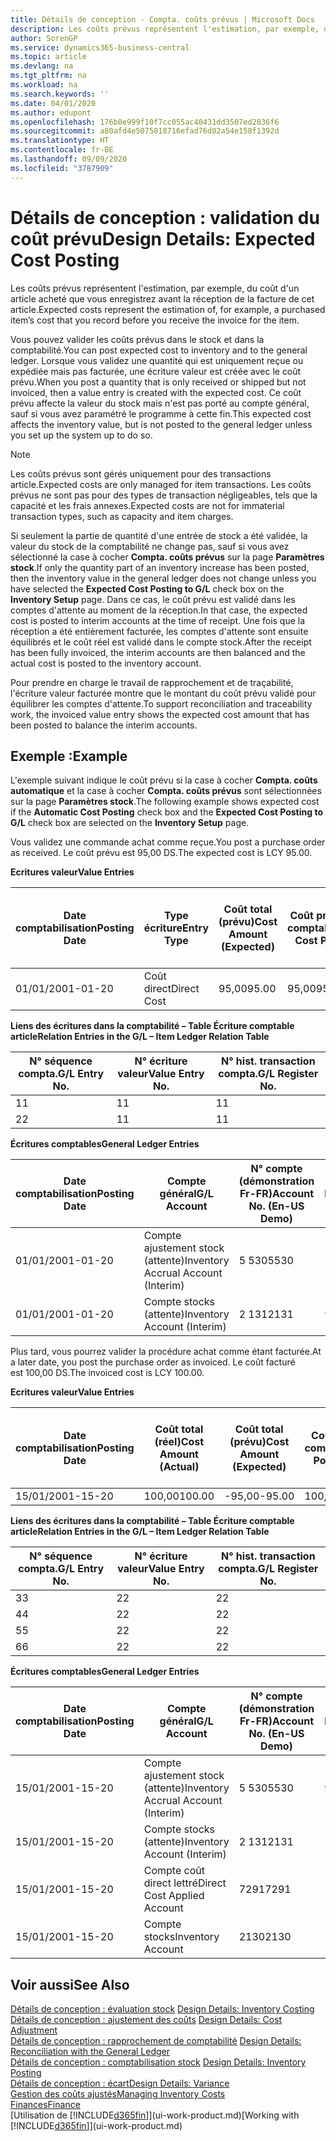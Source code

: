 ```yaml
---
title: Détails de conception - Compta. coûts prévus | Microsoft Docs
description: Les coûts prévus représentent l'estimation, par exemple, du coût d'un article acheté que vous enregistrez avant la réception de la facture de cet article.
author: SorenGP
ms.service: dynamics365-business-central
ms.topic: article
ms.devlang: na
ms.tgt_pltfrm: na
ms.workload: na
ms.search.keywords: ''
ms.date: 04/01/2020
ms.author: edupont
ms.openlocfilehash: 176b0e999f10f7cc055ac40431dd3507ed2836f6
ms.sourcegitcommit: a80afd4e5075018716efad76d82a54e158f1392d
ms.translationtype: HT
ms.contentlocale: fr-BE
ms.lasthandoff: 09/09/2020
ms.locfileid: "3787909"
---
```

# <a name="design-details-expected-cost-posting"></a><span data-ttu-id="1900a-103">Détails de conception : validation du coût prévu</span><span class="sxs-lookup"><span data-stu-id="1900a-103">Design Details: Expected Cost Posting</span></span>
<span data-ttu-id="1900a-104">Les coûts prévus représentent l'estimation, par exemple, du coût d'un article acheté que vous enregistrez avant la réception de la facture de cet article.</span><span class="sxs-lookup"><span data-stu-id="1900a-104">Expected costs represent the estimation of, for example, a purchased item’s cost that you record before you receive the invoice for the item.</span></span>  

 <span data-ttu-id="1900a-105">Vous pouvez valider les coûts prévus dans le stock et dans la comptabilité.</span><span class="sxs-lookup"><span data-stu-id="1900a-105">You can post expected cost to inventory and to the general ledger.</span></span> <span data-ttu-id="1900a-106">Lorsque vous validez une quantité qui est uniquement reçue ou expédiée mais pas facturée, une écriture valeur est créée avec le coût prévu.</span><span class="sxs-lookup"><span data-stu-id="1900a-106">When you post a quantity that is only received or shipped but not invoiced, then a value entry is created with the expected cost.</span></span> <span data-ttu-id="1900a-107">Ce coût prévu affecte la valeur du stock mais n'est pas porté au compte général, sauf si vous avez paramétré le programme à cette fin.</span><span class="sxs-lookup"><span data-stu-id="1900a-107">This expected cost affects the inventory value, but is not posted to the general ledger unless you set up the system up to do so.</span></span>  

> [!NOTE]  
>  <span data-ttu-id="1900a-108">Les coûts prévus sont gérés uniquement pour des transactions article.</span><span class="sxs-lookup"><span data-stu-id="1900a-108">Expected costs are only managed for item transactions.</span></span> <span data-ttu-id="1900a-109">Les coûts prévus ne sont pas pour des types de transaction négligeables, tels que la capacité et les frais annexes.</span><span class="sxs-lookup"><span data-stu-id="1900a-109">Expected costs are not for immaterial transaction types, such as capacity and item charges.</span></span>  

 <span data-ttu-id="1900a-110">Si seulement la partie de quantité d'une entrée de stock a été validée, la valeur du stock de la comptabilité ne change pas, sauf si vous avez sélectionné la case à cocher **Compta. coûts prévus** sur la page **Paramètres stock**.</span><span class="sxs-lookup"><span data-stu-id="1900a-110">If only the quantity part of an inventory increase has been posted, then the inventory value in the general ledger does not change unless you have selected the **Expected Cost Posting to G/L** check box on the **Inventory Setup** page.</span></span> <span data-ttu-id="1900a-111">Dans ce cas, le coût prévu est validé dans les comptes d'attente au moment de la réception.</span><span class="sxs-lookup"><span data-stu-id="1900a-111">In that case, the expected cost is posted to interim accounts at the time of receipt.</span></span> <span data-ttu-id="1900a-112">Une fois que la réception a été entièrement facturée, les comptes d'attente sont ensuite équilibrés et le coût réel est validé dans le compte stock.</span><span class="sxs-lookup"><span data-stu-id="1900a-112">After the receipt has been fully invoiced, the interim accounts are then balanced and the actual cost is posted to the inventory account.</span></span>  

 <span data-ttu-id="1900a-113">Pour prendre en charge le travail de rapprochement et de traçabilité, l'écriture valeur facturée montre que le montant du coût prévu validé pour équilibrer les comptes d'attente.</span><span class="sxs-lookup"><span data-stu-id="1900a-113">To support reconciliation and traceability work, the invoiced value entry shows the expected cost amount that has been posted to balance the interim accounts.</span></span>  

## <a name="example"></a><span data-ttu-id="1900a-114">Exemple :</span><span class="sxs-lookup"><span data-stu-id="1900a-114">Example</span></span>  
 <span data-ttu-id="1900a-115">L'exemple suivant indique le coût prévu si la case à cocher **Compta. coûts automatique** et la case à cocher **Compta. coûts prévus** sont sélectionnées sur la page **Paramètres stock**.</span><span class="sxs-lookup"><span data-stu-id="1900a-115">The following example shows expected cost if the **Automatic Cost Posting** check box and the **Expected Cost Posting to G/L** check box are selected on the **Inventory Setup** page.</span></span>  

 <span data-ttu-id="1900a-116">Vous validez une commande achat comme reçue.</span><span class="sxs-lookup"><span data-stu-id="1900a-116">You post a purchase order as received.</span></span> <span data-ttu-id="1900a-117">Le coût prévu est 95,00 DS.</span><span class="sxs-lookup"><span data-stu-id="1900a-117">The expected cost is LCY 95.00.</span></span>  

 <span data-ttu-id="1900a-118">**Ecritures valeur**</span><span class="sxs-lookup"><span data-stu-id="1900a-118">**Value Entries**</span></span>  

|<span data-ttu-id="1900a-119">Date comptabilisation</span><span class="sxs-lookup"><span data-stu-id="1900a-119">Posting Date</span></span>|<span data-ttu-id="1900a-120">Type écriture</span><span class="sxs-lookup"><span data-stu-id="1900a-120">Entry Type</span></span>|<span data-ttu-id="1900a-121">Coût total (prévu)</span><span class="sxs-lookup"><span data-stu-id="1900a-121">Cost Amount (Expected)</span></span>|<span data-ttu-id="1900a-122">Coût prévu validé en comptabilité</span><span class="sxs-lookup"><span data-stu-id="1900a-122">Expected Cost Posted to G/L</span></span>|<span data-ttu-id="1900a-123">Coût prévu</span><span class="sxs-lookup"><span data-stu-id="1900a-123">Expected Cost</span></span>|<span data-ttu-id="1900a-124">N° écriture comptable article</span><span class="sxs-lookup"><span data-stu-id="1900a-124">Item Ledger Entry No.</span></span>|<span data-ttu-id="1900a-125">Numéro de la séquence</span><span class="sxs-lookup"><span data-stu-id="1900a-125">Entry No.</span></span>|  
|------------------|----------------|------------------------------|----------------------------------|-------------------|---------------------------|---------------|  
|<span data-ttu-id="1900a-126">01/01/20</span><span class="sxs-lookup"><span data-stu-id="1900a-126">01-01-20</span></span>|<span data-ttu-id="1900a-127">Coût direct</span><span class="sxs-lookup"><span data-stu-id="1900a-127">Direct Cost</span></span>|<span data-ttu-id="1900a-128">95,00</span><span class="sxs-lookup"><span data-stu-id="1900a-128">95.00</span></span>|<span data-ttu-id="1900a-129">95,00</span><span class="sxs-lookup"><span data-stu-id="1900a-129">95.00</span></span>|<span data-ttu-id="1900a-130">Oui</span><span class="sxs-lookup"><span data-stu-id="1900a-130">Yes</span></span>|<span data-ttu-id="1900a-131">1</span><span class="sxs-lookup"><span data-stu-id="1900a-131">1</span></span>|<span data-ttu-id="1900a-132">1</span><span class="sxs-lookup"><span data-stu-id="1900a-132">1</span></span>|  

 <span data-ttu-id="1900a-133">**Liens des écritures dans la comptabilité – Table Écriture comptable article**</span><span class="sxs-lookup"><span data-stu-id="1900a-133">**Relation Entries in the G/L – Item Ledger Relation Table**</span></span>  

|<span data-ttu-id="1900a-134">N° séquence compta.</span><span class="sxs-lookup"><span data-stu-id="1900a-134">G/L Entry No.</span></span>|<span data-ttu-id="1900a-135">N° écriture valeur</span><span class="sxs-lookup"><span data-stu-id="1900a-135">Value Entry No.</span></span>|<span data-ttu-id="1900a-136">N° hist. transaction compta.</span><span class="sxs-lookup"><span data-stu-id="1900a-136">G/L Register No.</span></span>|  
|--------------------|---------------------|-----------------------|  
|<span data-ttu-id="1900a-137">1</span><span class="sxs-lookup"><span data-stu-id="1900a-137">1</span></span>|<span data-ttu-id="1900a-138">1</span><span class="sxs-lookup"><span data-stu-id="1900a-138">1</span></span>|<span data-ttu-id="1900a-139">1</span><span class="sxs-lookup"><span data-stu-id="1900a-139">1</span></span>|  
|<span data-ttu-id="1900a-140">2</span><span class="sxs-lookup"><span data-stu-id="1900a-140">2</span></span>|<span data-ttu-id="1900a-141">1</span><span class="sxs-lookup"><span data-stu-id="1900a-141">1</span></span>|<span data-ttu-id="1900a-142">1</span><span class="sxs-lookup"><span data-stu-id="1900a-142">1</span></span>|  

 <span data-ttu-id="1900a-143">**Écritures comptables**</span><span class="sxs-lookup"><span data-stu-id="1900a-143">**General Ledger Entries**</span></span>  

|<span data-ttu-id="1900a-144">Date comptabilisation</span><span class="sxs-lookup"><span data-stu-id="1900a-144">Posting Date</span></span>|<span data-ttu-id="1900a-145">Compte général</span><span class="sxs-lookup"><span data-stu-id="1900a-145">G/L Account</span></span>|<span data-ttu-id="1900a-146">N° compte (démonstration Fr-FR)</span><span class="sxs-lookup"><span data-stu-id="1900a-146">Account No. (En-US Demo)</span></span>|<span data-ttu-id="1900a-147">Montant</span><span class="sxs-lookup"><span data-stu-id="1900a-147">Amount</span></span>|<span data-ttu-id="1900a-148">Numéro de la séquence</span><span class="sxs-lookup"><span data-stu-id="1900a-148">Entry No.</span></span>|  
|------------------|------------------|---------------------------------|------------|---------------|  
|<span data-ttu-id="1900a-149">01/01/20</span><span class="sxs-lookup"><span data-stu-id="1900a-149">01-01-20</span></span>|<span data-ttu-id="1900a-150">Compte ajustement stock (attente)</span><span class="sxs-lookup"><span data-stu-id="1900a-150">Inventory Accrual Account (Interim)</span></span>|<span data-ttu-id="1900a-151">5 530</span><span class="sxs-lookup"><span data-stu-id="1900a-151">5530</span></span>|<span data-ttu-id="1900a-152">-95,00</span><span class="sxs-lookup"><span data-stu-id="1900a-152">-95.00</span></span>|<span data-ttu-id="1900a-153">2</span><span class="sxs-lookup"><span data-stu-id="1900a-153">2</span></span>|  
|<span data-ttu-id="1900a-154">01/01/20</span><span class="sxs-lookup"><span data-stu-id="1900a-154">01-01-20</span></span>|<span data-ttu-id="1900a-155">Compte stocks (attente)</span><span class="sxs-lookup"><span data-stu-id="1900a-155">Inventory Account (Interim)</span></span>|<span data-ttu-id="1900a-156">2 131</span><span class="sxs-lookup"><span data-stu-id="1900a-156">2131</span></span>|<span data-ttu-id="1900a-157">95,00</span><span class="sxs-lookup"><span data-stu-id="1900a-157">95.00</span></span>|<span data-ttu-id="1900a-158">1</span><span class="sxs-lookup"><span data-stu-id="1900a-158">1</span></span>|  

 <span data-ttu-id="1900a-159">Plus tard, vous pourrez valider la procédure achat comme étant facturée.</span><span class="sxs-lookup"><span data-stu-id="1900a-159">At a later date, you post the purchase order as invoiced.</span></span> <span data-ttu-id="1900a-160">Le coût facturé est 100,00 DS.</span><span class="sxs-lookup"><span data-stu-id="1900a-160">The invoiced cost is LCY 100.00.</span></span>  

 <span data-ttu-id="1900a-161">**Ecritures valeur**</span><span class="sxs-lookup"><span data-stu-id="1900a-161">**Value Entries**</span></span>  

|<span data-ttu-id="1900a-162">Date comptabilisation</span><span class="sxs-lookup"><span data-stu-id="1900a-162">Posting Date</span></span>|<span data-ttu-id="1900a-163">Coût total (réel)</span><span class="sxs-lookup"><span data-stu-id="1900a-163">Cost Amount (Actual)</span></span>|<span data-ttu-id="1900a-164">Coût total (prévu)</span><span class="sxs-lookup"><span data-stu-id="1900a-164">Cost Amount (Expected)</span></span>|<span data-ttu-id="1900a-165">Coût validé en comptabilité</span><span class="sxs-lookup"><span data-stu-id="1900a-165">Cost Posted to G/L</span></span>|<span data-ttu-id="1900a-166">Coût prévu</span><span class="sxs-lookup"><span data-stu-id="1900a-166">Expected Cost</span></span>|<span data-ttu-id="1900a-167">N° écriture comptable article</span><span class="sxs-lookup"><span data-stu-id="1900a-167">Item Ledger Entry No.</span></span>|<span data-ttu-id="1900a-168">Numéro de la séquence</span><span class="sxs-lookup"><span data-stu-id="1900a-168">Entry No.</span></span>|  
|------------------|----------------------------|------------------------------|-------------------------|-------------------|---------------------------|---------------|  
|<span data-ttu-id="1900a-169">15/01/20</span><span class="sxs-lookup"><span data-stu-id="1900a-169">01-15-20</span></span>|<span data-ttu-id="1900a-170">100,00</span><span class="sxs-lookup"><span data-stu-id="1900a-170">100.00</span></span>|<span data-ttu-id="1900a-171">-95,00</span><span class="sxs-lookup"><span data-stu-id="1900a-171">-95.00</span></span>|<span data-ttu-id="1900a-172">100,00</span><span class="sxs-lookup"><span data-stu-id="1900a-172">100.00</span></span>|<span data-ttu-id="1900a-173">Non</span><span class="sxs-lookup"><span data-stu-id="1900a-173">No</span></span>|<span data-ttu-id="1900a-174">1</span><span class="sxs-lookup"><span data-stu-id="1900a-174">1</span></span>|<span data-ttu-id="1900a-175">2</span><span class="sxs-lookup"><span data-stu-id="1900a-175">2</span></span>|  

 <span data-ttu-id="1900a-176">**Liens des écritures dans la comptabilité – Table Écriture comptable article**</span><span class="sxs-lookup"><span data-stu-id="1900a-176">**Relation Entries in the G/L – Item Ledger Relation Table**</span></span>  

|<span data-ttu-id="1900a-177">N° séquence compta.</span><span class="sxs-lookup"><span data-stu-id="1900a-177">G/L Entry No.</span></span>|<span data-ttu-id="1900a-178">N° écriture valeur</span><span class="sxs-lookup"><span data-stu-id="1900a-178">Value Entry No.</span></span>|<span data-ttu-id="1900a-179">N° hist. transaction compta.</span><span class="sxs-lookup"><span data-stu-id="1900a-179">G/L Register No.</span></span>|  
|--------------------|---------------------|-----------------------|  
|<span data-ttu-id="1900a-180">3</span><span class="sxs-lookup"><span data-stu-id="1900a-180">3</span></span>|<span data-ttu-id="1900a-181">2</span><span class="sxs-lookup"><span data-stu-id="1900a-181">2</span></span>|<span data-ttu-id="1900a-182">2</span><span class="sxs-lookup"><span data-stu-id="1900a-182">2</span></span>|  
|<span data-ttu-id="1900a-183">4</span><span class="sxs-lookup"><span data-stu-id="1900a-183">4</span></span>|<span data-ttu-id="1900a-184">2</span><span class="sxs-lookup"><span data-stu-id="1900a-184">2</span></span>|<span data-ttu-id="1900a-185">2</span><span class="sxs-lookup"><span data-stu-id="1900a-185">2</span></span>|  
|<span data-ttu-id="1900a-186">5</span><span class="sxs-lookup"><span data-stu-id="1900a-186">5</span></span>|<span data-ttu-id="1900a-187">2</span><span class="sxs-lookup"><span data-stu-id="1900a-187">2</span></span>|<span data-ttu-id="1900a-188">2</span><span class="sxs-lookup"><span data-stu-id="1900a-188">2</span></span>|  
|<span data-ttu-id="1900a-189">6</span><span class="sxs-lookup"><span data-stu-id="1900a-189">6</span></span>|<span data-ttu-id="1900a-190">2</span><span class="sxs-lookup"><span data-stu-id="1900a-190">2</span></span>|<span data-ttu-id="1900a-191">2</span><span class="sxs-lookup"><span data-stu-id="1900a-191">2</span></span>|  

 <span data-ttu-id="1900a-192">**Écritures comptables**</span><span class="sxs-lookup"><span data-stu-id="1900a-192">**General Ledger Entries**</span></span>  

|<span data-ttu-id="1900a-193">Date comptabilisation</span><span class="sxs-lookup"><span data-stu-id="1900a-193">Posting Date</span></span>|<span data-ttu-id="1900a-194">Compte général</span><span class="sxs-lookup"><span data-stu-id="1900a-194">G/L Account</span></span>|<span data-ttu-id="1900a-195">N° compte (démonstration Fr-FR)</span><span class="sxs-lookup"><span data-stu-id="1900a-195">Account No. (En-US Demo)</span></span>|<span data-ttu-id="1900a-196">Montant</span><span class="sxs-lookup"><span data-stu-id="1900a-196">Amount</span></span>|<span data-ttu-id="1900a-197">Numéro de la séquence</span><span class="sxs-lookup"><span data-stu-id="1900a-197">Entry No.</span></span>|  
|------------------|------------------|---------------------------------|------------|---------------|  
|<span data-ttu-id="1900a-198">15/01/20</span><span class="sxs-lookup"><span data-stu-id="1900a-198">01-15-20</span></span>|<span data-ttu-id="1900a-199">Compte ajustement stock (attente)</span><span class="sxs-lookup"><span data-stu-id="1900a-199">Inventory Accrual Account (Interim)</span></span>|<span data-ttu-id="1900a-200">5 530</span><span class="sxs-lookup"><span data-stu-id="1900a-200">5530</span></span>|<span data-ttu-id="1900a-201">95,00</span><span class="sxs-lookup"><span data-stu-id="1900a-201">95.00</span></span>|<span data-ttu-id="1900a-202">4</span><span class="sxs-lookup"><span data-stu-id="1900a-202">4</span></span>|  
|<span data-ttu-id="1900a-203">15/01/20</span><span class="sxs-lookup"><span data-stu-id="1900a-203">01-15-20</span></span>|<span data-ttu-id="1900a-204">Compte stocks (attente)</span><span class="sxs-lookup"><span data-stu-id="1900a-204">Inventory Account (Interim)</span></span>|<span data-ttu-id="1900a-205">2 131</span><span class="sxs-lookup"><span data-stu-id="1900a-205">2131</span></span>|<span data-ttu-id="1900a-206">-95,00</span><span class="sxs-lookup"><span data-stu-id="1900a-206">-95.00</span></span>|<span data-ttu-id="1900a-207">3</span><span class="sxs-lookup"><span data-stu-id="1900a-207">3</span></span>|  
|<span data-ttu-id="1900a-208">15/01/20</span><span class="sxs-lookup"><span data-stu-id="1900a-208">01-15-20</span></span>|<span data-ttu-id="1900a-209">Compte coût direct lettré</span><span class="sxs-lookup"><span data-stu-id="1900a-209">Direct Cost Applied Account</span></span>|<span data-ttu-id="1900a-210">7291</span><span class="sxs-lookup"><span data-stu-id="1900a-210">7291</span></span>|<span data-ttu-id="1900a-211">-100</span><span class="sxs-lookup"><span data-stu-id="1900a-211">-100</span></span>|<span data-ttu-id="1900a-212">6</span><span class="sxs-lookup"><span data-stu-id="1900a-212">6</span></span>|  
|<span data-ttu-id="1900a-213">15/01/20</span><span class="sxs-lookup"><span data-stu-id="1900a-213">01-15-20</span></span>|<span data-ttu-id="1900a-214">Compte stocks</span><span class="sxs-lookup"><span data-stu-id="1900a-214">Inventory Account</span></span>|<span data-ttu-id="1900a-215">2130</span><span class="sxs-lookup"><span data-stu-id="1900a-215">2130</span></span>|<span data-ttu-id="1900a-216">100</span><span class="sxs-lookup"><span data-stu-id="1900a-216">100</span></span>|<span data-ttu-id="1900a-217">5</span><span class="sxs-lookup"><span data-stu-id="1900a-217">5</span></span>|  

## <a name="see-also"></a><span data-ttu-id="1900a-218">Voir aussi</span><span class="sxs-lookup"><span data-stu-id="1900a-218">See Also</span></span>
 <span data-ttu-id="1900a-219">[Détails de conception : évaluation stock](design-details-inventory-costing.md) </span><span class="sxs-lookup"><span data-stu-id="1900a-219">[Design Details: Inventory Costing](design-details-inventory-costing.md) </span></span>  
 <span data-ttu-id="1900a-220">[Détails de conception : ajustement des coûts](design-details-cost-adjustment.md) </span><span class="sxs-lookup"><span data-stu-id="1900a-220">[Design Details: Cost Adjustment](design-details-cost-adjustment.md) </span></span>  
 <span data-ttu-id="1900a-221">[Détails de conception : rapprochement de comptabilité](design-details-reconciliation-with-the-general-ledger.md) </span><span class="sxs-lookup"><span data-stu-id="1900a-221">[Design Details: Reconciliation with the General Ledger](design-details-reconciliation-with-the-general-ledger.md) </span></span>  
 <span data-ttu-id="1900a-222">[Détails de conception : comptabilisation stock](design-details-inventory-posting.md) </span><span class="sxs-lookup"><span data-stu-id="1900a-222">[Design Details: Inventory Posting](design-details-inventory-posting.md) </span></span>  
 [<span data-ttu-id="1900a-223">Détails de conception : écart</span><span class="sxs-lookup"><span data-stu-id="1900a-223">Design Details: Variance</span></span>](design-details-variance.md)  
 [<span data-ttu-id="1900a-224">Gestion des coûts ajustés</span><span class="sxs-lookup"><span data-stu-id="1900a-224">Managing Inventory Costs</span></span>](finance-manage-inventory-costs.md)  
 [<span data-ttu-id="1900a-225">Finances</span><span class="sxs-lookup"><span data-stu-id="1900a-225">Finance</span></span>](finance.md)  
 <span data-ttu-id="1900a-226">[Utilisation de [!INCLUDE[d365fin](includes/d365fin_md.md)]](ui-work-product.md)</span><span class="sxs-lookup"><span data-stu-id="1900a-226">[Working with [!INCLUDE[d365fin](includes/d365fin_md.md)]](ui-work-product.md)</span></span>

